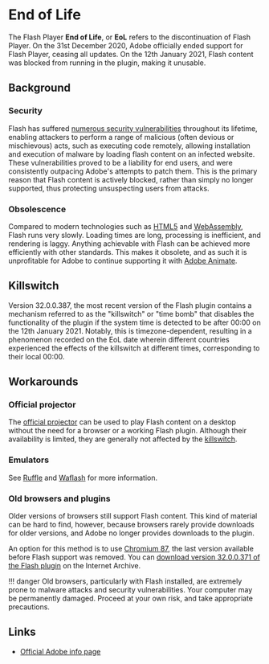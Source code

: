 # End of Life

The Flash Player **End of Life**, or **EoL** refers to the discontinuation of Flash Player. On the 31st December 2020, Adobe officially ended support for Flash Player, ceasing all updates. On the 12th January 2021, Flash content was blocked from running in the plugin, making it unusable.

## Background

### Security

Flash has suffered [numerous security vulnerabilities](https://www.cvedetails.com/vulnerability-list/vendor_id-53/product_id-6761/Adobe-Flash-Player.html) throughout its lifetime, enabling attackers to perform a range of malicious (often devious or mischievous) acts, such as executing code remotely, allowing installation and execution of malware by loading flash content on an infected website. These vulnerabilities proved to be a liability for end users, and were consistently outpacing Adobe's attempts to patch them. This is the primary reason that Flash content is actively blocked, rather than simply no longer supported, thus protecting unsuspecting users from attacks.

### Obsolescence

Compared to modern technologies such as [HTML5](https://wikipedia.org/wiki/HTML5) and [WebAssembly](https://wikipedia.org/wiki/WebAssembly), Flash runs very slowly. Loading times are long, processing is inefficient, and rendering is laggy. Anything achievable with Flash can be achieved more efficiently with other standards. This makes it obsolete, and as such it is unprofitable for Adobe to continue supporting it with [Adobe Animate](https://wikipedia.org/wiki/Adobe_Animate).

## Killswitch

Version 32.0.0.387, the most recent version of the Flash plugin contains a mechanism referred to as the "killswitch" or "time bomb" that disables the functionality of the plugin if the system time is detected to be after 00:00 on the 12th January 2021. Notably, this is timezone-dependent, resulting in a phenomenon recorded on the EoL date wherein different countries experienced the effects of the killswitch at different times, corresponding to their local 00:00.

## Workarounds

### Official projector

The [official projector](../players/projector.md) can be used to play Flash content on a desktop without the need for a browser or a working Flash plugin. Although their availability is limited, they are generally not affected by the [killswitch](#killswitch).

### Emulators

See [Ruffle](../players/ruffle.md) and [Waflash](../players/waflash.md) for more information.

### Old browsers and plugins

Older versions of browsers still support Flash content. This kind of material can be hard to find, however, because browsers rarely provide downloads for older versions, and Adobe no longer provides downloads to the plugin.

An option for this method is to use [Chromium 87](https://commondatastorage.googleapis.com/chromium-browser-snapshots/index.html?prefix=Win_x64/812845/), the last version available before Flash support was removed. You can [download version 32.0.0.371 of the Flash plugin](https://archive.org/details/flashplayer_old) on the Internet Archive.

!!! danger
    Old browsers, particularly with Flash installed, are extremely prone to malware attacks and security vulnerabilities. Your computer may be permanently damaged. Proceed at your own risk, and take appropriate precautions.

## Links

- [Official Adobe info page](https://adobe.com/uk/products/flashplayer/end-of-life.html)